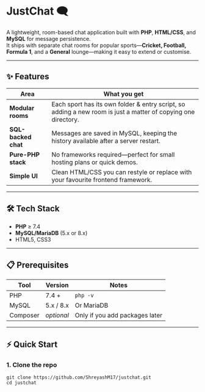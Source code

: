 # JustChat 🗨️

A lightweight, room-based chat application built with **PHP**, **HTML/CSS**, and **MySQL** for message persistence.  
It ships with separate chat rooms for popular sports—**Cricket, Football, Formula 1**, and a **General** lounge—making it easy to extend or customise.

---

## ✨ Features

| Area | What you get |
|------|--------------|
| **Modular rooms** | Each sport has its own folder & entry script, so adding a new room is just a matter of copying one directory. |
| **SQL-backed chat** | Messages are saved in MySQL, keeping the history available after a server restart. |
| **Pure-PHP stack** | No frameworks required—perfect for small hosting plans or quick demos. |
| **Simple UI** | Clean HTML/CSS you can restyle or replace with your favourite frontend framework. |

---

## 🛠 Tech Stack

- **PHP** ≥ 7.4  
- **MySQL/MariaDB** (5.x or 8.x)  
- HTML5, CSS3

---

## 📋 Prerequisites

| Tool | Version | Notes |
|------|---------|-------|
| PHP | 7.4 + | `php -v` |
| MySQL | 5.x / 8.x | Or MariaDB |
| Composer | *optional* | Only if you add packages later |

---

## ⚡ Quick Start

### 1. Clone the repo
```
git clone https://github.com/ShreyashM17/justchat.git
cd justchat
```

